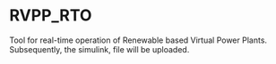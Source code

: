 # RVPP_RTO
Tool for real-time operation of Renewable based Virtual Power Plants. Subsequently, the simulink, file will be uploaded.
